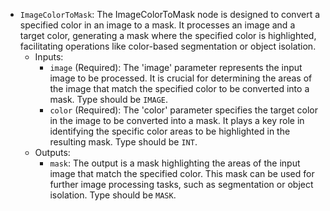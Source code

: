 - `ImageColorToMask`: The ImageColorToMask node is designed to convert a specified color in an image to a mask. It processes an image and a target color, generating a mask where the specified color is highlighted, facilitating operations like color-based segmentation or object isolation.
    - Inputs:
        - `image` (Required): The 'image' parameter represents the input image to be processed. It is crucial for determining the areas of the image that match the specified color to be converted into a mask. Type should be `IMAGE`.
        - `color` (Required): The 'color' parameter specifies the target color in the image to be converted into a mask. It plays a key role in identifying the specific color areas to be highlighted in the resulting mask. Type should be `INT`.
    - Outputs:
        - `mask`: The output is a mask highlighting the areas of the input image that match the specified color. This mask can be used for further image processing tasks, such as segmentation or object isolation. Type should be `MASK`.
